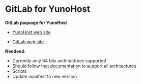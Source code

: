 GitLab for YunoHost
==========

**GitLab paquage for YunoHost**

* [YunoHost web site](http://yunohost.org/)

* [GitLab web site](http://gitlab.org/)

**Needeed:**
* Currently only 64 bits architectures supported
* Should follow [that documentation](https://gitlab.com/gitlab-org/omnibus-gitlab/blob/master/README.md) to support all architectures
* Scripts
* Update manifest to new version
